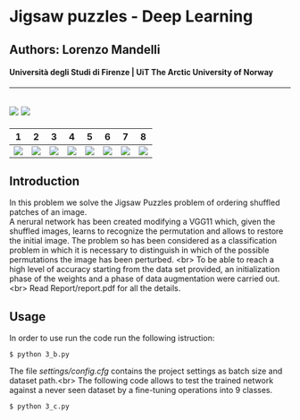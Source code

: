 #  Jigsaw puzzles - Deep Learning
## Authors: Lorenzo Mandelli
#### Università degli Studi di Firenze | UiT The Arctic University of Norway 

---
![](https://img.shields.io/github/contributors/divanoletto/Jigsaw_puzzles-Deep_Learning?color=light%20green) ![](https://img.shields.io/github/repo-size/divanoletto/Jigsaw_puzzles-Deep_Learning)
---

1 | 2 | 3 | 4 | 5 | 6 | 7| 8
:-------------------------:|:-------------------------:|:---------------------------------:|:---------------------------------:|:---------------------------------:|:---------------------------------:|:---------------------------------:|:---------------------------------:
![](https://github.com/divanoLetto/Jigsaw_puzzles-Deep_Learning/blob/main/images/0.png) | ![](https://github.com/divanoLetto/Jigsaw_puzzles-Deep_Learning/blob/main/images/1.png)  |  ![](https://github.com/divanoLetto/Jigsaw_puzzles-Deep_Learning/blob/main/images/2.png)  |  ![](https://github.com/divanoLetto/Jigsaw_puzzles-Deep_Learning/blob/main/images/3.png)  |  ![](https://github.com/divanoLetto/Jigsaw_puzzles-Deep_Learning/blob/main/images/4.png)  |  ![](https://github.com/divanoLetto/Jigsaw_puzzles-Deep_Learning/blob/main/images/5.png)  |  ![](https://github.com/divanoLetto/Jigsaw_puzzles-Deep_Learning/blob/main/images/6.png)  |  ![](https://github.com/divanoLetto/Jigsaw_puzzles-Deep_Learning/blob/main/images/7.png)


## Introduction

In this problem we solve the Jigsaw Puzzles problem of ordering shuffled patches of an image. <br/>
A nerural network has been created modifying a VGG11 which, given the shuffled images, learns to recognize the permutation and allows to restore the initial image. The problem so has been considered as a classification problem in which it is necessary to distinguish in which of the possible permutations the image has been perturbed. <br\> 
To be able to reach a high level of accuracy starting from the data set provided, an initialization phase of the weights and a phase of data augmentation were carried out.<br\>
Read Report/report.pdf for all the details.

## Usage

In order to use run the code run the following istruction:

```
$ python 3_b.py 
```

The file *settings/config.cfg* contains the project settings as batch size and dataset path.<br\>
The following code allows to test the trained network against a never seen dataset by a fine-tuning operations into 9 classes. 

```
$ python 3_c.py 
```
